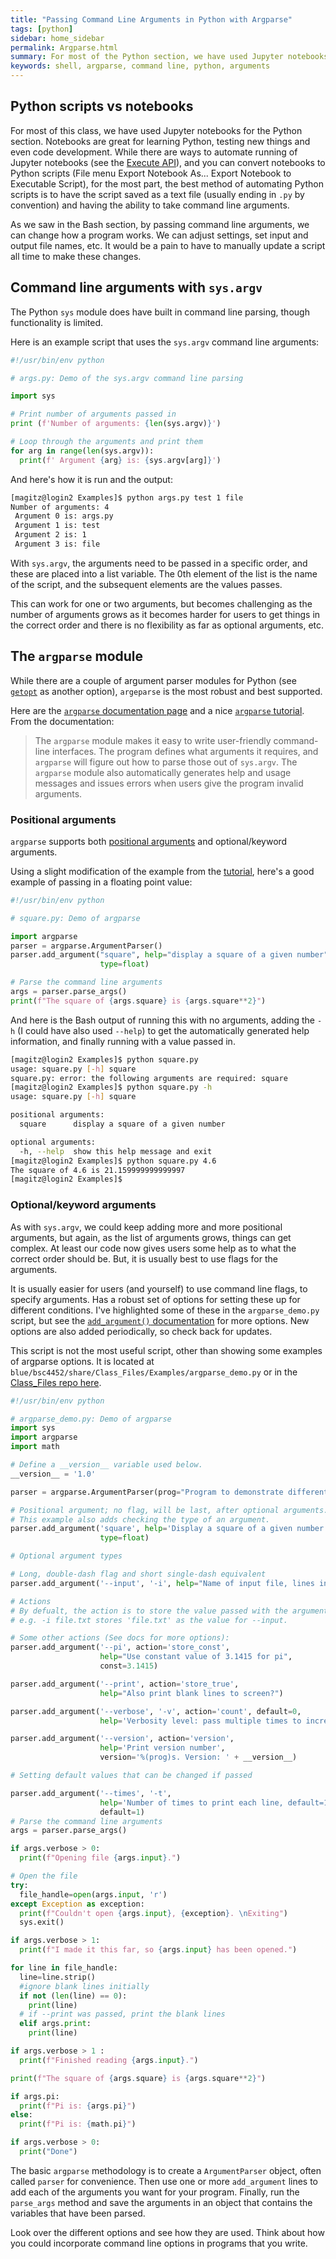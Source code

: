 ```yaml
---
title: "Passing Command Line Arguments in Python with Argparse"
tags: [python]
sidebar: home_sidebar
permalink: Argparse.html
summary: For most of the Python section, we have used Jupyter notebooks. This page covers how to pass command line arguments into Python scripts from the Bash command line. While notebooks are great for learning, testing and development, Python scripts are usually best for production analyses.
keywords: shell, argparse, command line, python, arguments
---
```


## Python scripts vs notebooks

For most of this class, we have used Jupyter notebooks for the Python section. Notebooks are great for learning Python, testing new things and even code development. While there are ways to automate running of Jupyter notebooks (see the [Execute API](https://nbconvert.readthedocs.io/en/latest/execute_api.html)), and you can convert notebooks to Python scripts (File menu <i class="fas fa-arrow-right"></i> Export Notebook As... <i class="fas fa-arrow-right"></i> Export Notebook to Executable Script), for the most part, the best method of automating Python scripts is to have the script saved as a text file (usually ending in `.py` by convention) and having the ability to take command line arguments.

As we saw in the Bash section, by passing command line arguments, we can change how a program works. We can adjust settings, set input and output file names, etc. It would be a pain to have to manually update a script all time to make these changes.

## Command line arguments with `sys.argv`

The Python `sys` module does have built in command line parsing, though functionality is limited.

Here is an example script that uses the `sys.argv` command line arguments:

```python
#!/usr/bin/env python

# args.py: Demo of the sys.argv command line parsing

import sys

# Print number of arguments passed in
print (f'Number of arguments: {len(sys.argv)}')

# Loop through the arguments and print them
for arg in range(len(sys.argv)):
  print(f' Argument {arg} is: {sys.argv[arg]}')
```

And here's how it is run and the output:

```bash
[magitz@login2 Examples]$ python args.py test 1 file
Number of arguments: 4
 Argument 0 is: args.py
 Argument 1 is: test
 Argument 2 is: 1
 Argument 3 is: file
```

With `sys.argv`, the arguments need to be passed in a specific order, and these are placed into a list variable. The 0th element of the list is the name of the script, and the subsequent elements are the values passes.

This can work for one or two arguments, but becomes challenging as the number of arguments grows as it becomes harder for users to get things in the correct order and there is no flexibility as far as optional arguments, etc.

## The `argparse` module

While there are a couple of argument parser modules for Python (see [`getopt`](https://docs.python.org/3.9/library/getopt.html) as another option), `argeparse` is the most robust and best supported.

Here are the [`argparse` documentation page](https://docs.python.org/3.9/library/argparse.html#module-argparse) and a nice [`argparse` tutorial](https://docs.python.org/3.9/howto/argparse.html). From the documentation:

 > The `argparse` module makes it easy to write user-friendly command-line interfaces. The program defines what arguments it requires, and `argparse` will figure out how to parse those out of `sys.argv`. The `argparse` module also automatically generates help and usage messages and issues errors when users give the program invalid arguments.

### Positional arguments

 `argparse` supports both <a href="#" data-toggle="tooltip" data-original-title="{{site.data.glossary.positional_arguments}}">positional arguments</a> and optional/keyword arguments.

 Using a slight modification of the example from the [tutorial](https://docs.python.org/3.9/howto/argparse.html), here's a good example of passing in a floating point value:

```python
#!/usr/bin/env python

# square.py: Demo of argparse

import argparse
parser = argparse.ArgumentParser()
parser.add_argument("square", help="display a square of a given number",
                    type=float)

# Parse the command line arguments
args = parser.parse_args()
print(f"The square of {args.square} is {args.square**2}")
```

And here is the Bash output of running this with no arguments, adding the `-h` (I could have also used `--help`) to get the automatically generated help information, and finally running with a value passed in.

```bash
[magitz@login2 Examples]$ python square.py
usage: square.py [-h] square
square.py: error: the following arguments are required: square
[magitz@login2 Examples]$ python square.py -h
usage: square.py [-h] square

positional arguments:
  square      display a square of a given number

optional arguments:
  -h, --help  show this help message and exit
[magitz@login2 Examples]$ python square.py 4.6
The square of 4.6 is 21.159999999999997
[magitz@login2 Examples]$
```

### Optional/keyword arguments

As with `sys.argv`, we could keep adding more and more positional arguments, but again, as the list of arguments grows, things can get complex. At least our code now gives users some help as to what the correct order should be. But, it is usually best to use flags for the arguments.

It is usually easier for users (and yourself) to use command line flags, to specify arguments. Has a robust set of options for setting these up for different conditions. I've highlighted some of these in the `argparse_demo.py` script, but see the [`add_argument()` documentation](https://docs.python.org/3/library/argparse.html#argparse.ArgumentParser.add_argument) for more options. New options are also added periodically, so check back for updates.

This script is not the most useful script, other than showing some examples of argparse options. It is located at `blue/bsc4452/share/Class_Files/Examples/argparse_demo.py` or in the [Class_Files repo here](https://github.com/comptoolsres/Class_Files/blob/main/Examples/argparse_demo.py).

```python
#!/usr/bin/env python

# argparse_demo.py: Demo of argparse
import sys
import argparse
import math

# Define a __version__ variable used below.
__version__ = '1.0'

parser = argparse.ArgumentParser(prog="Program to demonstrate different argparse features")

# Positional argument; no flag, will be last, after optional arguments.
# This example also adds checking the type of an argument.
parser.add_argument('square', help='Display a square of a given number',
                    type=float)

# Optional argument types

# Long, double-dash flag and short single-dash equivalent
parser.add_argument('--input', '-i', help="Name of input file, lines in file will be printed.")

# Actions
# By defualt, the action is to store the value passed with the argument
# e.g. -i file.txt stores 'file.txt' as the value for --input.

# Some other actions (See docs for more options):
parser.add_argument('--pi', action='store_const',
                    help="Use constant value of 3.1415 for pi",
                    const=3.1415)

parser.add_argument('--print', action='store_true',
                    help="Also print blank lines to screen?")

parser.add_argument('--verbose', '-v', action='count', default=0,
                    help='Verbosity level: pass multiple times to increase output level 0-2)')

parser.add_argument('--version', action='version',
                    help='Print version number',
                    version='%(prog)s. Version: ' + __version__)

# Setting default values that can be changed if passed

parser.add_argument('--times', '-t',
                    help='Number of times to print each line, default=1',
                    default=1)
# Parse the command line arguments
args = parser.parse_args()

if args.verbose > 0:
  print(f"Opening file {args.input}.")

# Open the file
try:
  file_handle=open(args.input, 'r')
except Exception as exception:
  print(f"Couldn't open {args.input}, {exception}. \nExiting")
  sys.exit()

if args.verbose > 1:
  print(f"I made it this far, so {args.input} has been opened.")

for line in file_handle:
  line=line.strip()
  #ignore blank lines initially
  if not (len(line) == 0):
    print(line)
  # if --print was passed, print the blank lines
  elif args.print:
    print(line)

if args.verbose > 1 :
  print(f"Finished reading {args.input}.")

print(f"The square of {args.square} is {args.square**2}")

if args.pi:
  print(f"Pi is: {args.pi}")
else:
  print(f"Pi is: {math.pi}")

if args.verbose > 0:
  print("Done")
```

The basic `argparse` methodology is to create a `ArgumentParser` object, often called `parser` for convenience. Then use one or more `add_argument` lines to add each of the arguments you want for your program. Finally, run the `parse_args` method and save the arguments in an object that contains the variables that have been parsed.

Look over the different options and see how they are used. Think about how you could incorporate command line options in programs that you write.
